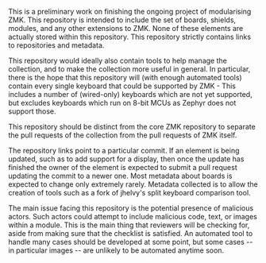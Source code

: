 This is a preliminary work on finishing the ongoing project of modularising ZMK. This repository is intended to include the set of boards, shields, modules, and any other extensions to ZMK. None of these elements are actually stored within this repository. This repository strictly contains links to repositories and metadata.

This repository would ideally also contain tools to help manage the collection, and to make the collection more useful in general. In particular, there is the hope that this repository will (with enough automated tools) contain every single keyboard that could be supported by ZMK - This includes a number of (wired-only) keyboards which are not yet supported, but excludes keyboards which run on 8-bit MCUs as Zephyr does not support those.

This repository should be distinct from the core ZMK repository to separate the pull requests of the collection from the pull requests of ZMK itself. 

The repository links point to a particular commit. If an element is being updated, such as to add support for a display, then once the update has finished the owner of the element is expected to submit a pull request updating the commit to a newer one. Most metadata about boards is expected to change only extremely rarely. Metadata collected is to allow the creation of tools such as a fork of jhelvy's split keyboard comparison tool.

The main issue facing this repository is the potential presence of malicious actors. Such actors could attempt to include malicious code, text, or images within a module. This is the main thing that reviewers will be checking for, aside from making sure that the checklist is satisfied. An automated tool to handle many cases should be developed at some point, but some cases -- in particular images -- are unlikely to be automated anytime soon.